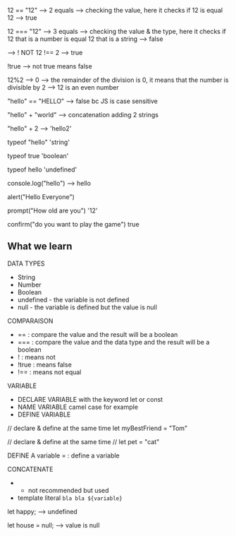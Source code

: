 12 == "12"
--> 2 equals
--> checking the value, here it checks if 12 is equal 12
--> true


12 === "12"
--> 3 equals
--> checking the value & the type, here it checks if 12 that is a number
is equal 12 that is a string
--> false


--> ! NOT
12 !== 2
--> true

!true
--> not true means false

12%2 
--> 0
--> the remainder of the division is 0, it means that the number is divisible by 2
--> 12 is an even number

"hello" == "HELLO"
--> false bc JS is case sensitive

"hello" + "world"
--> concatenation adding 2 strings

"hello" + 2
--> 'hello2'


typeof "hello"
'string'

typeof true
'boolean'

typeof hello
'undefined'

console.log("hello")
--> hello

alert("Hello Everyone")

prompt("How old are you")
'12'

confirm("do you want to play the game")
true


## What we learn

DATA TYPES
- String
- Number
- Boolean
- undefined - the variable is not defined
- null - the variable is defined but the value is null

COMPARAISON
- == : compare the value
and the result will be a boolean 
- === : compare the value and the data type
and the result will be a boolean
- ! : means not
- !true : means false
- !== : means not equal

VARIABLE
- DECLARE VARIABLE with the keyword let or const
- NAME VARIABLE camel case for example 
- DEFINE VARIABLE

// declare & define at the same time
let myBestFriend = "Tom"

// declare & define at the same time
// let pet = "cat"

DEFINE A variable
= : define a variable

CONCATENATE
- + not recommended but used
- template literal `bla bla ${variable}`


let happy;
--> undefined

let house = null;
--> value is null






